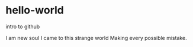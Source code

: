 # hello-world
intro to github

I am new soul I came to this strange world
Making every possible mistake.
